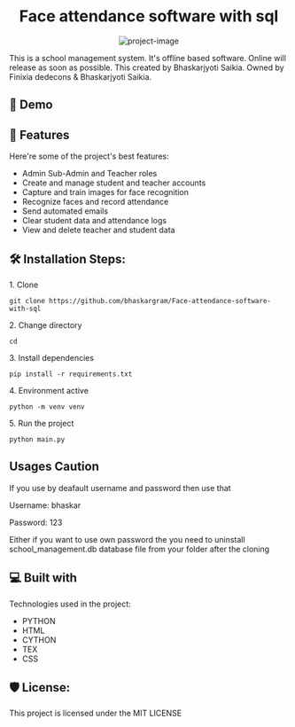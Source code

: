<h1 align="center" id="title">Face attendance software with sql</h1>

<p align="center"><img src="https://socialify.git.ci/Bhaskargram/Face-attendance-software-with-sql/image?description=1&amp;descriptionEditable=Software%20for%20School%2C%20who%20need%20a%20Attendance%20management%20software.%20Here%20have%20lot%20of%20features.&amp;font=KoHo&amp;forks=1&amp;language=1&amp;name=1&amp;owner=1&amp;pattern=Brick%20Wall&amp;pulls=1&amp;stargazers=1&amp;theme=Dark" alt="project-image"></p>

<p id="description">This is a school management system. It's offline based software. Online will release as soon as possible. This created by Bhaskarjyoti Saikia. Owned by Finixia dedecons &amp; Bhaskarjyoti Saikia.</p>

<h2>🚀 Demo</h2>

  
  
<h2>🧐 Features</h2>

Here're some of the project's best features:

*   Admin Sub-Admin and Teacher roles
*   Create and manage student and teacher accounts
*   Capture and train images for face recognition
*   Recognize faces and record attendance
*   Send automated emails
*   Clear student data and attendance logs
*   View and delete teacher and student data

<h2>🛠️ Installation Steps:</h2>

<p>1. Clone</p>

```
git clone https://github.com/bhaskargram/Face-attendance-software-with-sql
```

<p>2. Change directory</p>

```
cd
```

<p>3. Install dependencies</p>

```
pip install -r requirements.txt
```

<p>4. Environment active</p>

```
python -m venv venv
```

<p>5. Run the project</p>

```
python main.py
```

<h2>Usages Caution</h2>
<p>If you use by deafault username and password then use that</p>
<p>Username: bhaskar</p>
<p>Password: 123</p>
<p>Either if you want to use own password the you need to uninstall school_management.db database file from your folder after the cloning</p>
  
<h2>💻 Built with</h2>

Technologies used in the project:

*   PYTHON
*   HTML
*   CYTHON
*   TEX
*   CSS

<h2>🛡️ License:</h2>

This project is licensed under the MIT LICENSE